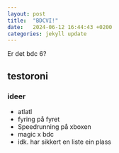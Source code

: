 ```yaml
---
layout: post
title:  "BDCVI!"
date:   2024-06-12 16:44:43 +0200
categories: jekyll update
---
```


Er det bdc 6?

## testoroni

### ideer

- atlatl
- fyring på fyret
- Speedrunning på xboxen
- magic x bdc
- idk. har sikkert en liste ein plass
